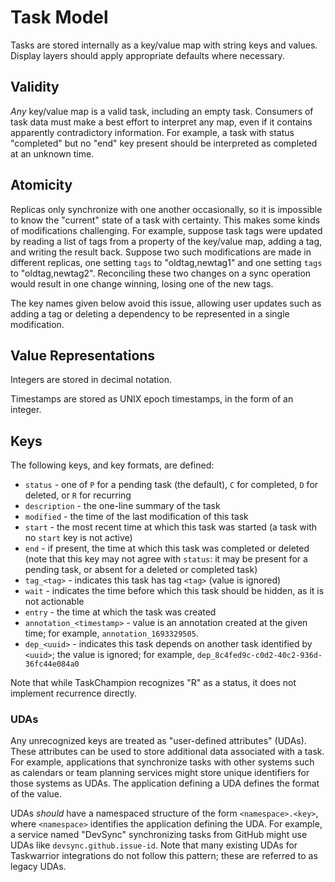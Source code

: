 # Task Model

Tasks are stored internally as a key/value map with string keys and values.
Display layers should apply appropriate defaults where necessary.

## Validity

_Any_ key/value map is a valid task, including an empty task.
Consumers of task data must make a best effort to interpret any map, even if it contains apparently contradictory information.
For example, a task with status "completed" but no "end" key present should be interpreted as completed at an unknown time.

## Atomicity

Replicas only synchronize with one another occasionally, so it is impossible to know the "current" state of a task with certainty.
This makes some kinds of modifications challenging.
For example, suppose task tags were updated by reading a list of tags from a property of the key/value map, adding a tag, and writing the result back.
Suppose two such modifications are made in different replicas, one setting `tags` to "oldtag,newtag1" and one setting `tags` to "oldtag,newtag2".
Reconciling these two changes on a sync operation would result in one change winning, losing one of the new tags.

The key names given below avoid this issue, allowing user updates such as adding a tag or deleting a dependency to be represented in a single modification.

## Value Representations

Integers are stored in decimal notation.

Timestamps are stored as UNIX epoch timestamps, in the form of an integer.

## Keys

The following keys, and key formats, are defined:

* `status` - one of `P` for a pending task (the default), `C` for completed, `D` for deleted, or `R` for recurring
* `description` - the one-line summary of the task
* `modified` - the time of the last modification of this task
* `start` - the most recent time at which this task was started (a task with no `start` key is not active)
* `end` - if present, the time at which this task was completed or deleted (note that this key may not agree with `status`: it may be present for a pending task, or absent for a deleted or completed task)
* `tag_<tag>` - indicates this task has tag `<tag>` (value is ignored)
* `wait` - indicates the time before which this task should be hidden, as it is not actionable
* `entry` - the time at which the task was created
* `annotation_<timestamp>` - value is an annotation created at the given time; for example, `annotation_1693329505`.
* `dep_<uuid>` - indicates this task depends on another task identified by `<uuid>`; the value is ignored; for example, `dep_8c4fed9c-c0d2-40c2-936d-36fc44e084a0`

Note that while TaskChampion recognizes "R" as a status, it does not implement recurrence directly.

### UDAs

Any unrecognized keys are treated as "user-defined attributes" (UDAs).
These attributes can be used to store additional data associated with a task.
For example, applications that synchronize tasks with other systems such as calendars or team planning services might store unique identifiers for those systems as UDAs.
The application defining a UDA defines the format of the value.

UDAs _should_ have a namespaced structure of the form `<namespace>.<key>`, where `<namespace>` identifies the application defining the UDA.
For example, a service named "DevSync" synchronizing tasks from GitHub might use UDAs like `devsync.github.issue-id`.
Note that many existing UDAs for Taskwarrior integrations do not follow this pattern; these are referred to as legacy UDAs.
